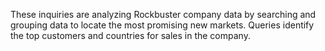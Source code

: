 These inquiries are analyzing Rockbuster company data by searching and grouping data to locate the most promising new markets. Queries identify the top customers and countries for sales in the company.

